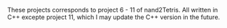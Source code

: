 These projects corresponds to project 6 - 11 of nand2Tetris. All written in C++ excepte project 11, which I may update the C++ version in the future.
